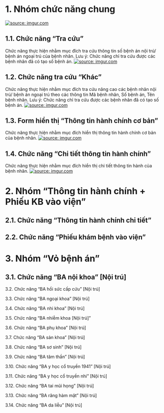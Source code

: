 ﻿# 1. Nhóm chức năng chung
<a href="https://imgur.com/s59nelR"><img src="https://i.imgur.com/s59nelR.png" title="source: imgur.com" /></a>
## 1.1. Chức năng “Tra cứu”
Chức năng thực hiện nhằm mục đích tra cứu thông tin số bệnh án    nội trú/ bệnh án ngoại trú của bệnh nhân.
Lưu ý: Chức năng chỉ tra cứu được các bệnh nhân đã có tạo số bệnh án.
<a href="https://imgur.com/AlP1N7T"><img src="https://i.imgur.com/AlP1N7T.png" title="source: imgur.com" /></a>
## 1.2. Chức năng tra cứu “Khác”
Chức năng thực hiện nhằm mục đích tra cứu nâng cao các bệnh nhân nội trú/ bệnh án ngoại trú theo các thông tin Mã bệnh nhân, Số bệnh án, Tên bệnh nhân.
Lưu ý: Chức năng chỉ tra cứu được các bệnh nhân đã có tạo số bệnh án.
<a href="https://imgur.com/IQpJbed"><img src="https://i.imgur.com/IQpJbed.png" title="source: imgur.com" /></a>
## 1.3. Form hiển thị “Thông tin hành chính cơ bản”
Chức năng thực hiện nhằm mục đích hiển thị thông tin hành chính cơ bản của bệnh nhân.
<a href="https://imgur.com/iytSuGV"><img src="https://i.imgur.com/iytSuGV.png" title="source: imgur.com" /></a>
## 1.4. Chức năng “Chi tiết thông tin hành chính”
Chức năng thực hiện nhằm mục đích hiển thị chi tiết thông tin hành của bệnh nhân.
<a href="https://imgur.com/ORJYw8w"><img src="https://i.imgur.com/ORJYw8w.png" title="source: imgur.com" /></a>
# 2. Nhóm “Thông tin hành chính + Phiếu KB vào viện”
## 2.1. Chức năng “Thông tin hành chính chi tiết”
## 2.2. Chức năng “Phiếu khám bệnh vào viện”
# 3. Nhóm “Vỏ bệnh án”
## 3.1. Chức năng “BA nội khoa” [Nội trú]

3.2. Chức năng “BA hồi sức cấp cứu” [Nội trú]

3.3. Chức năng “BA ngoại khoa” [Nội trú]

3.4. Chức năng “BA nhi khoa” [Nội trú]

3.5. Chức năng “BA nhiễm khoa [Nội trú]”

3.6. Chức năng “BA phụ khoa” [Nội trú]

3.7. Chức năng “BA sản khoa” [Nội trú]

3.8. Chức năng “BA sơ sinh” [Nội trú]

3.9. Chức năng “BA tâm thần” [Nội trú]

3.10. Chức năng “BA y học cổ truyền 1941” [Nội trú]

3.11. Chức năng “BA y học cổ truyền nhi” [Nội trú]

3.12. Chức năng “BA tai mũi họng” [Nội trú]

3.13. Chức năng “BA răng hàm mặt” [Nội trú]

3.14. Chức năng “BA da liễu” [Nội trú]
<!--stackedit_data:
eyJoaXN0b3J5IjpbLTE4Njk0MzQ5NjIsLTEzNzcyODA4NzMsMT
gyMDY3MTE3Ml19
-->
